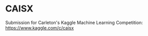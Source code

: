 # CAISX

Submission for Carleton's Kaggle Machine Learning Competition:
https://www.kaggle.com/c/caisx
